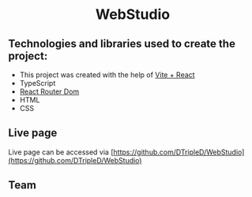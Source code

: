 <h1 align="center">WebStudio</h1>
<h2 align="center">

## Technologies and libraries used to create the project:

* This project was created with the help of [Vite + React](https://github.com/vitejs/vite)
* TypeScript
* [React Router Dom](https://reactrouter.com/en/main)
* HTML
* CSS

## Live page

Live page can be accessed via [https://github.com/DTripleD/WebStudio](https://github.com/DTripleD/WebStudio)

## Team

